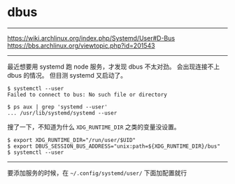 # dbus

---

https://wiki.archlinux.org/index.php/Systemd/User#D-Bus
https://bbs.archlinux.org/viewtopic.php?id=201543

---

最近想要用 systemd 跑 node 服务，才发现 dbus 不太对劲。
会出现连接不上 dbus 的情况。
但目测 systemd 又启动了。

```
$ systemctl --user
Failed to connect to bus: No such file or directory

$ ps aux | grep 'systemd --user'
... /usr/lib/systemd/systemd --user
```

搜了一下，不知道为什么 `XDG_RUNTIME_DIR` 之类的变量没设置。

```
$ export XDG_RUNTIME_DIR="/run/user/$UID"
$ export DBUS_SESSION_BUS_ADDRESS="unix:path=${XDG_RUNTIME_DIR}/bus"
$ systemctl --user
```

---

要添加服务的时候，在 `~/.config/systemd/user/` 下面加配置就行
